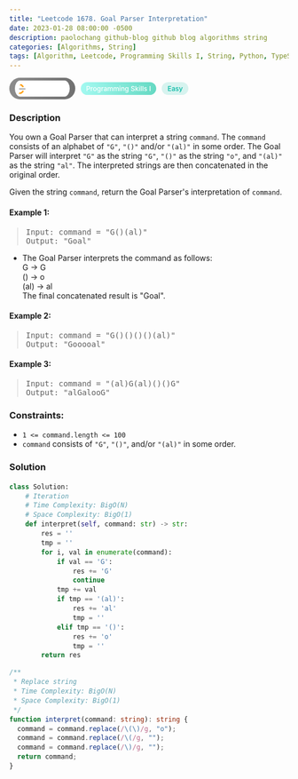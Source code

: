 ```yaml
---
title: "Leetcode 1678. Goal Parser Interpretation"
date: 2023-01-28 08:00:00 -0500
description: paolochang github-blog github blog algorithms string
categories: [Algorithms, String]
tags: [Algorithm, Leetcode, Programming Skills I, String, Python, TypeScript]
---
```


<style type='text/css'>
blockquote {
  margin-left: 14px;
}
img {
  left: 0 !important;
  transform: none !important;
  -webkit-transform: none !important;
}
[class*="summary"] {
  display: none;
}
[class*="header"] {
  display: flex;
  flex-direction: row;
  align-items: center;
  gap: 10px;
}
[class*="leet_logo"] {
  height: 29px;
  padding: 5px 10px;
  border-radius: 21px;
  background-color: #f7f7f7;
  background: linear-gradient(90deg, rgba(80,80,80,0.65) 0%, rgba(36,36,36,0.65) 100%);
}
[class*="leet_badge"] {
  color: #FFFFFF;
  font-size: 12px;
  font-weight: 500;
  padding: 4px 10px;
  border-radius: 21px;
  background: linear-gradient(90deg, rgba(115,247,234,0.65) 0%, rgba(20,198,163,0.65) 100%);
}
[class*="easy"] {
  color: #00B8A3;
  font-size: 12px;
  font-weight: 500;
  padding: 4px 10px;
  border-radius: 21px;
  background-color: rgba(0, 184, 163, 0.15);
}
[class*="medium"] {
  color: #FFC01E;
  font-size: 12px;
  font-weight: 500;
  padding: 4px 10px;
  border-radius: 21px;
  background-color: #FFC01E26;
}
@media only screen and (max-width: 768px) {
  blockquote {
    margin-left: 10px;
  }
  [class*="highlighter-rouge"] {
    margin: 0 5px;
  }
}
</style>

<div class=summary>
  You own a Goal Parser that can interpret a string command. The command consists of an alphabet of "G", "()" and/or "(al)" in some order. The Goal Parser will interpret "G" as the string "G", "()" as the string "o", and "(al)" as the string "al". The interpreted strings are then concatenated in the original order.
  
  Given the string command, return the Goal Parser's interpretation of command.
</div>

<div id=header class=header>
  <img class=leet_logo src="/assets/img/leetcode_logo.png" alt="Leetcode" />
  <span class=leet_badge>Programming Skills I</span>
  <span class=easy>Easy</span>
</div>

### Description

You own a Goal Parser that can interpret a string `command`. The `command` consists of an alphabet of `"G"`, `"()"` and/or `"(al)"` in some order. The Goal Parser will interpret `"G"` as the string `"G"`, `"()"` as the string `"o"`, and `"(al)"` as the string `"al"`. The interpreted strings are then concatenated in the original order.

Given the string `command`, return the Goal Parser's interpretation of `command`.

#### Example 1:

> <pre>
> Input: command = "G()(al)"
> Output: "Goal"
> </pre>

- The Goal Parser interprets the command as follows:<br/>
  G -> G<br/>
  () -> o<br/>
  (al) -> al<br/>
  The final concatenated result is "Goal".

#### Example 2:

> <pre>
> Input: command = "G()()()()(al)"
> Output: "Gooooal"
> </pre>

#### Example 3:

> <pre>
> Input: command = "(al)G(al)()()G"
> Output: "alGalooG"
> </pre>

### Constraints:

- `1 <= command.length <= 100`
- `command` consists of `"G"`, `"()"`, and/or `"(al)"` in some order.

### Solution

```py
class Solution:
    # Iteration
    # Time Complexity: BigO(N)
    # Space Complexity: BigO(1)
    def interpret(self, command: str) -> str:
        res = ''
        tmp = ''
        for i, val in enumerate(command):
            if val == 'G':
                res += 'G'
                continue
            tmp += val
            if tmp == '(al)':
                res += 'al'
                tmp = ''
            elif tmp == '()':
                res += 'o'
                tmp = ''
        return res
```

```ts
/**
 * Replace string
 * Time Complexity: BigO(N)
 * Space Complexity: BigO(1)
 */
function interpret(command: string): string {
  command = command.replace(/\(\)/g, "o");
  command = command.replace(/\(/g, "");
  command = command.replace(/\)/g, "");
  return command;
}
```

<script>
  const anchor = document.getElementById("header").querySelector("a");
  anchor.classList.remove("popup");
  anchor.style.cursor = "pointer";
  anchor.setAttribute("target", "_black");
  anchor.setAttribute("href", "https://leetcode.com/problems/goal-parser-interpretation");
</script>
